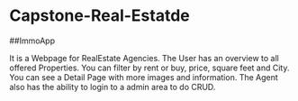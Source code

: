 # Capstone-Real-Estatde

##ImmoApp

It is a Webpage for RealEstate Agencies. The User has an overview to all offered Properties. You can filter by rent or buy, price, square feet and City. You can see a Detail Page with more images and information. The Agent also has the ability to login to a admin area to do CRUD.
